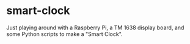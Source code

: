 # smart-clock

Just playing around with a Raspberry Pi, a TM 1638 display board, and some Python scripts to make a "Smart Clock".
